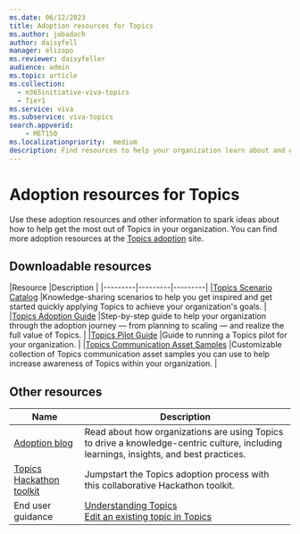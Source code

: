 ```yaml
---
ms.date: 06/12/2023
title: Adoption resources for Topics
ms.author: jobadach
author: daisyfell
manager: elizapo
ms.reviewer: daisyfeller
audience: admin
ms.topic: article
ms.collection:
  - m365initiative-viva-topics
  - Tier1
ms.service: viva 
ms.subservice: viva-topics 
search.appverid:
    - MET150  
ms.localizationpriority:  medium
description: Find resources to help your organization learn about and get the most out of Topics.
---
```


# Adoption resources for Topics

Use these adoption resources and other information to spark ideas about how to help get the most out of Topics in your organization. You can find more adoption resources at the [Topics adoption](https://adoption.microsoft.com/viva/topics/) site.

## Downloadable resources

|Resource         |Description |
|---------|---------|---------|
|[Topics Scenario Catalog](https://download.microsoft.com/download/d/2/e/d2e894dd-c360-4edd-9c83-8e41787afda1/Viva-Topics-Scenario-Catalogue.pdf) |Knowledge-sharing scenarios to help you get inspired and get started quickly applying Topics to achieve your organization's goals. |
|[Topics Adoption Guide](https://adoption.microsoft.com/files/viva/topics/Microsoft-Viva-Topics-adoption-guide.pdf)          |Step-by-step guide to help your organization through the adoption journey — from planning to scaling — and realize the full value of Topics.    |
|[Topics Pilot Guide](https://www.microsoft.com/download/details.aspx?id=105182) |Guide to running a Topics pilot for your organization. |
|[Topics Communication Asset Samples](https://download.microsoft.com/download/d/2/e/d2e894dd-c360-4edd-9c83-8e41787afda1/Viva-Topics-Communication-Asset-Samples.pptx)     |Customizable collection of Topics communication asset samples you can use to help increase awareness of Topics within your organization.   |

## Other resources

|Name     |Description  |
|---------|---------|
|[Adoption blog](https://techcommunity.microsoft.com/t5/microsoft-viva-blog/the-journey-to-viva-topics-adoption-success-intro/ba-p/2976552) |Read about how organizations are using Topics to drive a knowledge-centric culture, including learnings, insights, and best practices. |
|[Topics Hackathon toolkit](https://adoption.microsoft.com/files/viva/topics/Viva-Topics-Hackathon-Documentation.zip) | Jumpstart the Topics adoption process with this collaborative Hackathon toolkit.     |
|End user guidance |[Understanding Topics](https://support.microsoft.com/office/understanding-viva-topics-5bef3020-2679-4045-81cb-bcbc37218332) <br> [Edit an existing topic in Topics](https://support.microsoft.com/office/edit-an-existing-topic-in-microsoft-viva-topics-6a4c7459-2293-4291-af76-973af65a44ae)  |
